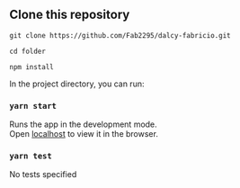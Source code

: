 ## Clone this repository

`git clone https://github.com/Fab2295/dalcy-fabricio.git` 

`cd folder`

`npm install`

In the project directory, you can run:

### `yarn start`

Runs the app in the development mode.<br />
Open [localhost](http://localhost:3000) to view it in the browser.

### `yarn test`

No tests specified